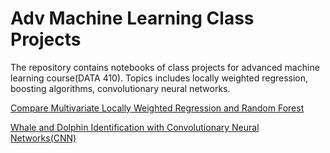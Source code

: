 # Adv Machine Learning Class Projects

The repository contains notebooks of class projects for advanced machine learning course(DATA 410). Topics includes locally weighted regression, boosting algorithms, convolutionary neural networks.

[Compare Multivariate Locally Weighted Regression and Random Forest](https://github.com/HelennaYin/Adv-Machine-Learning-Class-Projects/blob/main/CompareRF%26LWR.ipynb)

[Whale and Dolphin Identification with Convolutionary Neural Networks(CNN)](https://github.com/HelennaYin/Adv-Machine-Learning-Class-Projects/blob/main/Whale%20and%20Dolphin%20Identification%20with%20Convolutionary%20Neural%20Networks.ipynb)
